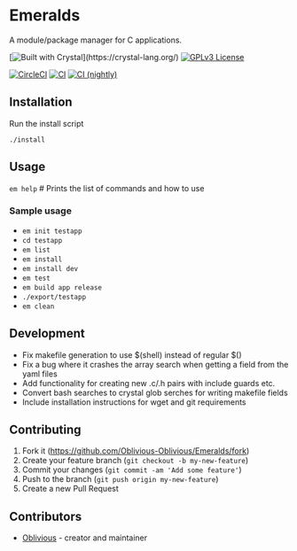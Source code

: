 # Emeralds

A module/package manager for C applications.  

[![Built with Crystal](https://img.shields.io/badge/built%20with-crystal-000000.svg?)](https://crystal-lang.org/)
[![GPLv3 License](https://img.shields.io/badge/license-GPL%20v3-yellow.svg)](./COPYING)

[![CircleCI](https://circleci.com/gh/Oblivious-Oblivious/Emeralds.svg?style=shield)](https://circleci.com/gh/Oblivious-Oblivious/Emeralds)
[![CI](https://github.com/Oblivious-Oblivious/Emeralds/workflows/CI/badge.svg)](https://github.com/Oblivious-Oblivious/Emeralds/actions?query=workflow%3ACI)
[![CI (nightly)](https://github.com/Oblivious-Oblivious/Emeralds/workflows/CI%20(nightly)/badge.svg)](https://github.com/Oblivious-Oblivious/Emeralds/actions?query=workflow%3A%22CI+%28nightly%29%22)

## Installation

Run the install script

```
./install
```

## Usage

`em help` # Prints the list of commands and how to use

### Sample usage
* `em init testapp`
* `cd testapp`
* `em list`
* `em install`
* `em install dev`
* `em test`
* `em build app release`
* `./export/testapp`
* `em clean`

## Development

* Fix makefile generation to use $(shell) instead of regular $()
* Fix a bug where it crashes the array search when getting a field from the yaml files
* Add functionality for creating new .c/.h pairs with include guards etc.
* Convert bash searches to crystal glob serches for writing makefile fields
* Include installation instructions for wget and git requirements

## Contributing

1. Fork it (<https://github.com/Oblivious-Oblivious/Emeralds/fork>)
2. Create your feature branch (`git checkout -b my-new-feature`)
3. Commit your changes (`git commit -am 'Add some feature'`)
4. Push to the branch (`git push origin my-new-feature`)
5. Create a new Pull Request

## Contributors

- [Oblivious](https://github.com/Oblivious-Oblivious) - creator and maintainer
